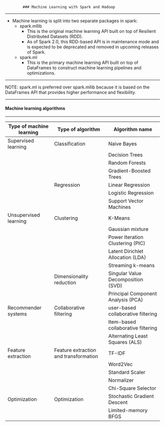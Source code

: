 			### Machine Learning with Spark and Hadoop
___

- Machine learning is split into two separate packages in spark:
	- spark.mllib  
		-	This is the original machine learning API built on top of Resilient Distributed Datasets (RDD).
		-	As of Spark 2.0, this RDD-based API is in maintenance mode and is expected to be deprecated and 
			removed in upcoming releases of Spark.
	- spark.ml
		-	This is the primary machine learning API built on top of DataFrames to construct machine learning 
			pipelines and optimizations.

___
NOTE: spark.ml is preferred over spark.mllib because it is based on the DataFrames API that provides higher 
		performance and flexibility.
___


#### Machine learning algorithms
___

| Type of machine learning | Type of algorithm | Algorithm name |
| ------------------------ | ----------------- | -------------- |
|	Supervised learning	   |   Classification  | Naive Bayes    |
|						   |				   | Decision Trees |
|						   |				   | Random Forests |
|						   |				   | Gradient-Boosted Trees |
|						   |  	Regression	   | Linear Regression | 
|						   |				   | Logistic Regression |
|						   |				   | Support Vector Machines |
|  Unsupervised learning   | Clustering		   |  K-Means |
|						   |				   |  Gaussian mixture |
|						   |				   | Power Iteration Clustering (PIC) |
|						   |				   | Latent Dirichlet Allocation (LDA) |
|						   |				   | Streaming k-means |
|						   | Dimensionality reduction | Singular Value Decomposition (SVD) |
|						   |				   		  | Principal Component Analysis (PCA) |
|	Recommender systems	   | Collaborative filtering | user-based collaborative filtering |
|						   |						 | Item-based collaborative filtering |
|						   |						 | Alternating Least Squares (ALS)    |
|  Feature extraction      | Feature extraction and transformation | TF-IDF |
|						   |									   | Word2Vec |
|						   |									   | Standard Scaler |
|						   |									   | Normalizer |
|						   |									   | Chi-Square Selector |
|  Optimization            |	Optimization  |  Stochastic Gradient Descent |
|						   |				  | Limited-memory BFGS |































